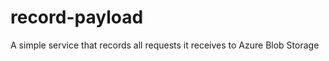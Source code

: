 record-payload
==============

A simple service that records all requests it receives to Azure Blob Storage

